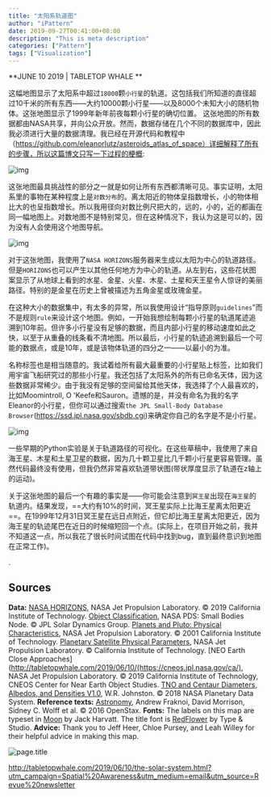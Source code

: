 ```yaml
---
title: "太阳系轨道图"
author: "iPattern"
date: 2019-09-27T00:41:00+08:00
description: "This is meta description"
categories: ["Pattern"]
tags: ["Visualization"]
---
```


**JUNE 10 2019 | TABLETOP WHALE **

这幅地图显示了太阳系中超过`18000`颗`小行星`的轨道。这包括我们所知道的直径超过10千米的所有东西——大约10000颗小行星——以及8000个未知大小的随机物体。这张地图显示了1999年新年前夜每颗小行星的确切位置。
这张地图的所有数据都由NASA共享，并向公众开放。然而，数据存储在几个不同的数据库中，因此我必须进行大量的数据清理。我已经在开源代码和教程中（https://github.com/eleanorlutz/asteroids_atlas_of_space）详细解释了所有的步骤，所以这篇博文只写一下过程的梗概:

![img](https://tva1.sinaimg.cn/large/006y8mN6gy1g7ddkobhcej30wo09jn2v.jpg)



这张地图最具挑战性的部分之一就是如何让所有东西都清晰可见。事实证明，太阳系里的事物在某种程度上是`对数分布`的。离太阳近的物体呈指数增长，小的物体相比大的也呈指数增长。所以我用径向对数比例尺把大的，远的，小的，近的都画在同一幅地图上。对数地图不是特别常见，但在这种情况下，我认为这是可以的，因为没有人会使用这个地图导航。

![img](https://tva1.sinaimg.cn/large/006y8mN6gy1g7ddrudjxtj30wo055gq0.jpg)

对于这张地图，我使用了`NASA HORIZONS`服务器来生成以太阳为中心的轨道路径。但是`HORIZONS`也可以产生以其他任何地方为中心的轨道。从左到右，这些花状图案显示了从地球上看到的水星、金星、火星、木星、土星和天王星令人惊讶的美丽路径。特别的是金星在历史上曾被描述为五角金星或玫瑰金星。

在这种大小的数据集中，有太多的异常，所以我使用设计“指导原则`guidelines`”而不是规则`rule`来设计这个地图。例如，一开始我想绘制每颗小行星的轨道尾迹追溯到10年前。但许多小行星没有足够的数据，而且内部小行星的移动速度如此之快，以至于从重叠的线条看不清地图。所以最后，小行星的轨迹追溯到最后一个可能的数据点，或是10年，或是该物体轨道的四分之一——以最小的为准。

名称标签也是相当随意的。我试着给所有最大最重要的小行星贴上标签，比如我们用宇宙飞船研究过的那些小行星。我还包括了太阳系外的所有已命名天体，因为这些数据非常稀少。由于我没有足够的空间留给其他天体，我选择了个人最喜欢的，比如Moomintroll, O 'Keefe和Sauron。遗憾的是，并没有命名为我的名字Eleanor的小行星，但你可以通过搜索`the JPL Small-Body Database Browser`(https://ssd.jpl.nasa.gov/sbdb.cgi)来确定你自己的名字是不是小行星。

![img](https://tva1.sinaimg.cn/large/006y8mN6gy1g7de6hovgzj30wo04etcu.jpg)

一些早期的Python实验是关于轨道路径的可视化。在这些草稿中，我使用了来自海王星、木星和土星卫星的数据，因为几十颗卫星比几千颗小行星更容易管理。虽然代码最终没有使用，但我仍然非常喜欢轨道带状图(带状厚度显示了轨道在z轴上的运动)。

关于这张地图的最后一个有趣的事实是——你可能会注意到`冥王星`出现在`海王星`的轨道内。结果发现，==大约有10%的时间，冥王星实际上比海王星离太阳更近==。在1999年12月31日冥王星在远日点附近，但它却比海王星离太阳更近，因为海王星的轨迹尾巴在近日的时候缩短回一个点。(实际上，在项目开始之前，我并不知道这一点，所以我花了很长时间试图在代码中找到bug，直到最终意识到地图在正常工作)。

.

## Sources 

**Data:** [NASA HORIZONS](https://ssd.jpl.nasa.gov/horizons.cgi), NASA Jet Propulsion Laboratory. © 2019 California Institute of Technology. [Object Classification](https://pdssbn.astro.umd.edu/data_other/objclass.shtml), NASA PDS: Small Bodies Node. © JPL Solar Dynamics Group. [Planets and Pluto: Physical Characteristics](https://ssd.jpl.nasa.gov/?planet_phys_par), NASA Jet Propulsion Laboratory. © 2001 California Institute of Technology. [Planetary Satellite Physical Parameters](https://ssd.jpl.nasa.gov/?sat_phys_par), NASA Jet Propulsion Laboratory. © California Institute of Technology. [NEO Earth Close Approaches](http://tabletopwhale.com/2019/06/10/(https://cneos.jpl.nasa.gov/ca/), NASA Jet Propulsion Laboratory. © 2019 California Institute of Technology, CNEOS Center for Near Earth Object Studies. [TNO and Centaur Diameters, Albedos, and Densities V1.0](https://sbn.psi.edu/pds/resource/tnocenalb.html), W.R. Johnston. © 2018 NASA Planetary Data System. **Reference texts:** [Astronomy](https://openstax.org/details/astronomy), Andrew Fraknoi, David Morrison, Sidney C. Wolff et al. © 2016 OpenStax. **Fonts:** The labels on this map are typeset in [Moon](https://harvatt.house/store/moon-font) by Jack Harvatt. The title font is [RedFlower](https://creativemarket.com/TypeandStudio/923689-RedFlower-Typeface) by Type & Studio. **Advice:** Thank you to Jeff Heer, Chloe Pursey, and Leah Willey for their helpful advice in making this map.

![page.title](https://tva1.sinaimg.cn/large/006y8mN6gy1g7de9t65fsj30u00u01kx.jpg)

http://tabletopwhale.com/2019/06/10/the-solar-system.html?utm_campaign=Spatial%20Awareness&utm_medium=email&utm_source=Revue%20newsletter